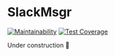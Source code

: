 # SlackMsgr

[![Maintainability](https://api.codeclimate.com/v1/badges/b0b292347eea43d4c414/maintainability)](https://codeclimate.com/github/rdavid1099/slack-msgr/maintainability)
[![Test Coverage](https://api.codeclimate.com/v1/badges/b0b292347eea43d4c414/test_coverage)](https://codeclimate.com/github/rdavid1099/slack-msgr/test_coverage)

Under construction 🚧
